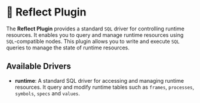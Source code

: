 # 🔧 Reflect Plugin

The **Reflect Plugin** provides a standard `SQL` driver for controlling runtime resources. It enables you to query and
manage runtime resources using `SQL`-compatible nodes. This plugin allows you to write and execute `SQL` queries to
manage the state of runtime resources.

## Available Drivers

- **runtime**: A standard SQL driver for accessing and managing runtime resources. It query and modify runtime tables
  such as `frames`, `processes`, `symbols`, `specs` and `values`.
